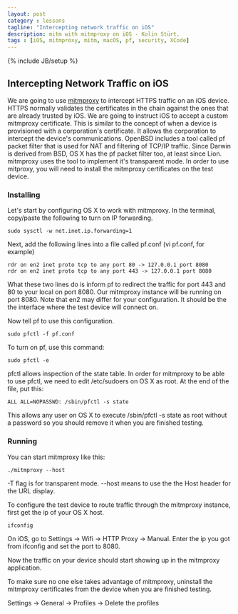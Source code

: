 ```yaml
---
layout: post
category : lessons
tagline: "Intercepting network traffic on iOS"
description: mitm with mitmproxy on iOS - Kolin Stürt.
tags : [iOS, mitmproxy, mitm, macOS, pf, security, XCode]
---
```

{% include JB/setup %}

## Intercepting Network Traffic on iOS

We are going to use [mitmproxy](https://mitmproxy.org/) to intercept HTTPS traffic on an iOS device. HTTPS normally validates the certificates in the chain against the ones that are already trusted by iOS. We are going to instruct iOS to accept a custom mitmproxy certificate. This is similar to the concept of when a device is provisioned with a corporation's certificate. It allows the corporation to intercept the device's communications. OpenBSD includes a tool called pf packet filter that is used for NAT and filtering of TCP/IP traffic. Since Darwin is derived from BSD, OS X has the pf packet filter too, at least since Lion. mitmproxy uses the tool to implement it's transparent mode. In order to use mitproxy, you will need to install the mitmproxy certificates on the test device.

### Installing

Let's start by configuring OS X to work with mitmproxy. In the terminal, copy/paste the following to turn on IP forwarding.

    sudo sysctl -w net.inet.ip.forwarding=1
  
 Next, add the following lines into a file called pf.conf (vi pf.conf, for example)
 
    rdr on en2 inet proto tcp to any port 80 -> 127.0.0.1 port 8080
    rdr on en2 inet proto tcp to any port 443 -> 127.0.0.1 port 8080
  
  What these two lines do is inform pf to redirect the traffic for port 443 and 80 to your local on port 8080. Our mitmproxy instance will be running on port 8080. Note that en2 may differ for your configuration. It should be the the interface where the test device will connect on.
  
  Now tell pf to use this configuration.
  
    sudo pfctl -f pf.conf
    
To turn on pf, use this command:

    sudo pfctl -e
 
 pfctl allows inspection of the state table. In order for mitmproxy to be able to use pfctl, we need to edit /etc/sudoers on OS X as root.  At the end of the file, put this:
 
    ALL ALL=NOPASSWD: /sbin/pfctl -s state
  
 This allows any user on OS X to execute /sbin/pfctl -s state as root without a password so you should remove it when you are finished testing.
 
 ### Running
 
 You can start mitmproxy like this:
 
    ./mitmproxy --host
  
 -T flag is for transparent mode.
--host means to use the the Host header for the URL display.

To configure the test device to route traffic through the mitmproxy instance, first get the ip of your OS X host.

    ifconfig
  
On iOS, go to Settings -> Wifi -> HTTP Proxy -> Manual. Enter the ip you got from ifconfig and set the port to 8080.
 
Now the traffic on your device should start showing up in the mitmproxy application.
 
To make sure no one else takes advantage of mitmproxy, uninstall the mitmproxy certificates from the device when you are finished testing.

Settings -> General -> Profiles -> Delete the profiles

